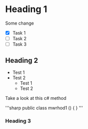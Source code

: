 # Heading 1
Some change 
- [x] Task 1
- [ ] Task 2
- [ ] Task 3
## Heading 2 
* Test 1
* Test 2
  * Test 1
  * Test 2

Take a look at this c# method

'''sharp
public class mwrhod1 ()
{
}
'''

### Heading 3
